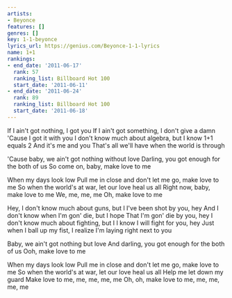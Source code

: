 ```yaml
---
artists:
- Beyonce
features: []
genres: []
key: 1-1-beyonce
lyrics_url: https://genius.com/Beyonce-1-1-lyrics
name: 1+1
rankings:
- end_date: '2011-06-17'
  rank: 57
  ranking_list: Billboard Hot 100
  start_date: '2011-06-11'
- end_date: '2011-06-24'
  rank: 89
  ranking_list: Billboard Hot 100
  start_date: '2011-06-18'
---
```

If I ain't got nothing, I got you
If I ain't got something, I don't give a damn
'Cause I got it with you
I don't know much about algebra, but I know 1+1 equals 2
And it's me and you
That's all we'll have when the world is through


'Cause baby, we ain't got nothing without love
Darling, you got enough for the both of us
So come on, baby, make love to me


When my days look low
Pull me in close and don't let me go, make love to me
So when the world's at war, let our love heal us all
Right now, baby, make love to me
We, me, me, me
Oh, make love to me


Hey, I don't know much about guns, but I
I've been shot by you, hey
And I don't know when I'm gon' die, but I hope
That I'm gon' die by you, hey
I don't know much about fighting, but I
I know I will fight for you, hey
Just when I ball up my fist, I realize
I'm laying right next to you


Baby, we ain't got nothing but love
And darling, you got enough for the both of us
Ooh, make love to me


When my days look low
Pull me in close and don't let me go, make love to me
So when the world's at war, let our love heal us all
Help me let down my guard
Make love to me, me, me, me, me
Oh, oh, make love to me, me, me, me, me
